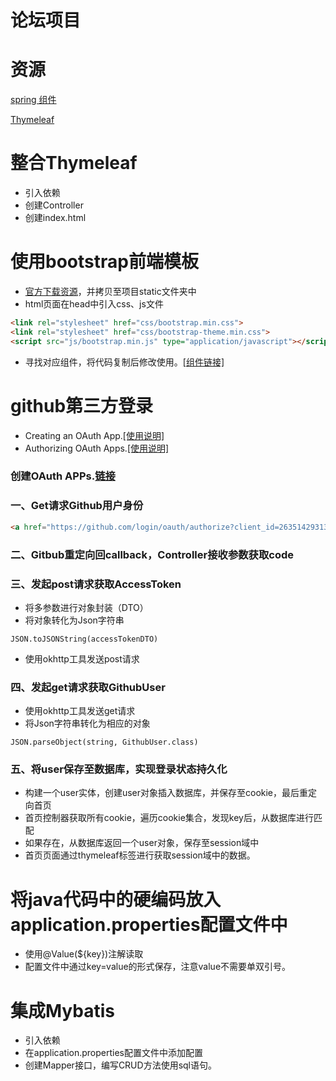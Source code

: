 # 论坛项目

# 资源
[spring 组件](https://spring.io/guides)

[Thymeleaf](https://spring.io/guides/gs/serving-web-content/)

# 整合Thymeleaf
- 引入依赖
- 创建Controller
- 创建index.html

# 使用bootstrap前端模板
- [官方下载资源](https://v3.bootcss.com/getting-started/)，并拷贝至项目static文件夹中
- html页面在head中引入css、js文件
```html
<link rel="stylesheet" href="css/bootstrap.min.css">
<link rel="stylesheet" href="css/bootstrap-theme.min.css">
<script src="js/bootstrap.min.js" type="application/javascript"></script>
```
- 寻找对应组件，将代码复制后修改使用。[[组件链接]](https://v3.bootcss.com/components/)

# github第三方登录
- Creating an OAuth App.[[使用说明]](https://developer.github.com/apps/building-oauth-apps/creating-an-oauth-app/)
- Authorizing OAuth Apps.[[使用说明]](https://developer.github.com/apps/building-oauth-apps/authorizing-oauth-apps/)
### 创建OAuth APPs.[链接](https://github.com/settings/applications/new)
### 一、Get请求Github用户身份
```html
<a href="https://github.com/login/oauth/authorize?client_id=2635142931332aac30d8&redirect_uri=http://localhost:8080/callback&scope=user&state=1">登录</a>
```
### 二、Gitbub重定向回callback，Controller接收参数获取code
### 三、发起post请求获取AccessToken
- 将多参数进行对象封装（DTO）
- 将对象转化为Json字符串
```
JSON.toJSONString(accessTokenDTO)
```
- 使用okhttp工具发送post请求
### 四、发起get请求获取GithubUser
- 使用okhttp工具发送get请求
- 将Json字符串转化为相应的对象
```
JSON.parseObject(string, GithubUser.class)
```
### 五、将user保存至数据库，实现登录状态持久化
- 构建一个user实体，创建user对象插入数据库，并保存至cookie，最后重定向首页
- 首页控制器获取所有cookie，遍历cookie集合，发现key后，从数据库进行匹配
- 如果存在，从数据库返回一个user对象，保存至session域中
- 首页页面通过thymeleaf标签进行获取session域中的数据。

# 将java代码中的硬编码放入application.properties配置文件中
- 使用@Value(${key})注解读取
- 配置文件中通过key=value的形式保存，注意value不需要单双引号。

# 集成Mybatis
- 引入依赖
- 在application.properties配置文件中添加配置
- 创建Mapper接口，编写CRUD方法使用sql语句。


